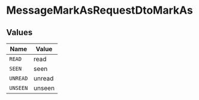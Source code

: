 # MessageMarkAsRequestDtoMarkAs


## Values

| Name     | Value    |
| -------- | -------- |
| `READ`   | read     |
| `SEEN`   | seen     |
| `UNREAD` | unread   |
| `UNSEEN` | unseen   |